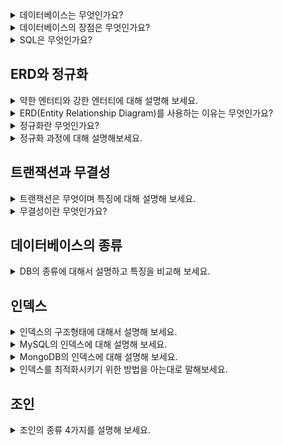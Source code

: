 <details>
<summary> 데이터베이스는 무엇인가요? </summary>
<div markdown="1">
  <br>
 
  데이터베이스는 일정한 규칙을 통해 구조화되어 저장되는 데이터의 모음입니다. <br> 
  
해당 데이터베이스를 제어, 관리하는 통합 시스템을 DBMS(DataBase Management System)이라고 하며 
  데이터들은 특정 DBMS마다 정의된 쿼리 언어(query language)를 통해 삽입, 삭제, 수정, 조회 등을 수행할 수 있습니다. <br>
데이터베이스는 실시간 접근과 동시 공유가 가능합니다.

  
</div>
</details>

<details>
<summary> 데이터베이스의 장점은 무엇인가요? </summary>
<div markdown="1">
  <br>
 
- 데이터는 구조적으로 저장되므로 중복성이 제거됩니다.
- 데이터의 유효성을 검사할 수 있고 데이터베이스에 대한 액세스 제어를 제공합니다.
- 데이터 백업 및 복구를 제공합니다.
- 여러 사용자 인터페이스를 제공합니다.
  
</div>
</details>
  
  <details>
<summary> SQL은 무엇인가요? </summary>
<div markdown="1">
  <br>
 
SQL은 Structed Query Language로 DBMS에서 데이터를 관리하고 처리하기 위해 설계된 언어입니다.

- **DDL (데이터 정의 언어)** : 데이터의 구조를 정의하는 데 사용됩니다. 데이터베이스의 DDL 명령에 의해 수행 된 변경 사항이 자동커밋되고 영구적으로 저장됩니다.
- **DML (데이터 조작 언어)** : 데이터를 조작하는 데 사용됩니다. 자동 커밋되지 않으며 롤백 할 수 있습니다.
- **DCL (데이터 제어 언어)** : 데이터 액세스 권한 취소와 같이 데이터의 가시성을 제어하는 데 사용됩니다.
  
</div>
</details>

## ERD와 정규화
 <details>
<summary> 약한 엔터티와 강한 엔터티에 대해 설명해 보세요. </summary>
<div markdown="1">
  <br>
 
약한 엔터티는 혼자서 존재하지 못하고 특정 엔터티의 존재 여부에 따라 종속적인 것을 말합니다.  <br>
그리고 그 특정 엔터티는 강한 엔터티를 말합니다.
  
</div>
</details>

 <details>
<summary> ERD(Entity Relationship Diagram)를 사용하는 이유는 무엇인가요? </summary>
<div markdown="1">
  <br>
 
ERD는 데이터베이스를 구축할 때 가장 기초적인 뼈대 역할을 하며 릴레이션 간의 관계들을 정의한 것입니다. <br>
`시스템의 요구사항`을 기반으로 작성되며 ERD를 기반으로 DB를 구축해야 설계도 역할이 됩니다.
  
</div>
</details>

 <details>
<summary> 정규화란 무엇인가요? </summary>
<div markdown="1">
  <br>
 
릴레이션 간의 잘못된 종속 관계로 인해 `데이터베이스 이상 현상`이 일어나서 이를 해결하거나, 저장 공간을 효율적으로 사용하기 위해 릴레이션을 여러 개로 분리하는 것을 말합니다.
  
</div>
</details>

 <details>
<summary> 정규화 과정에 대해 설명해보세요. </summary>
<div markdown="1">
  <br>
  
- **제1정규형** : 릴레이션의 모든 `도메인이 더 이상 분해될 수 없는 원자값(automic value)`만으로 구성되도록 분해합니다.
- **제2정규형** : 제1정규형을 만족하고, 기본키가 아닌 모든 속성이 `기본키에 완전 함수종속`될 수 있도록 분해합니다. == `부분함수 종속성 제거`
  <img src="https://user-images.githubusercontent.com/65750746/192483989-faff8341-dc43-43df-8f96-2d9885776b48.png" width="700" height="500"/>

- **제3정규형** : 제2정규형을 만족하고, `기본키가 아닌 모든 속성이 이행적 함수 종속을 만족하지 않도록` 분해합니다. 
  - 이행적 함수종속 : A→B, B→C 가 성립할 때 A→C가 성립되는 것 <br> 
  <img src="https://user-images.githubusercontent.com/65750746/192485274-91bc75e8-9af4-420f-9166-aac491a95d1b.png" width="700" height="500"/>
- **BCNF정규형** : 제3정규형을 만족하고, 결정자가 후보키가 아닌 함수 종속 관계를 제거하여 릴레이션의 모든 결정자가 후보키가 되도록 분해합니다.
  <img src="https://user-images.githubusercontent.com/65750746/192485840-fbdf1cd4-0404-416a-bda8-8917b9689882.png" width="700" height="500"/>
</div>
</details>

## 트랜잭션과 무결성
 <details>
<summary> 트랜잭션은 무엇이며 특징에 대해 설명해 보세요. </summary>
<div markdown="1">
  <br>

  트랜잭션이란 데이터베이스에서 논리적 기능을 수행하기 위한 작업의 단위를 말합니다.

- **원자성** : all or nothing. 트랜잭션과 관련된 일이 모두 수행되거나 혹은 모두 수행되지 않는 것을 의미합니다. 트랜잭션을 커밋했는데, 문제가 발생하여 롤백하는 경우 해당 작업이 모두 수행되지 않음을 보장합니다.
    
- **일관성** : 허용된 방식으로만 데이터를 변경해야한다는 것을 의미합니다. 모든 데이터는 여러 가지 조건, 규칙에 따라 유효함을 가져야합니다.
    
- **격리성** : 트랜잭션 수행 시 서로 끼어들지 못한다는 것을 의미합니다. 여러 트랜잭션은 서로 격리되어 마치 순차적으로 실행되는 것처럼 작동되어야 합니다.
    
- **지속성** : 성공적으로 수행된 트랜잭션은 영원히 반영되어야 한다는 것을 의미합니다. 시스템 장애가 발생해도 원래 상태로 복구하는 회복 기능이 있어야 하고, 이를 위해 체크섬, 저널링(파일 시스템 또는 데이터베이스 시스템에 변경 사항을 반영하기 전에 로그를 남기는 것), 롤백 등의 기능을 제공합니다.
  
</div>
</details>

 <details>
<summary> 무결성이란 무엇인가요? </summary>
<div markdown="1">
  <br>

  데이터의 정확성, 일관성, 유효성을 유지하는 것을 말하며, 무결성이 유지되어야 데이터베이스에 저장된 데이터 값과 그 값에 해당하는 현실 세계의 실제 값이 일치하는 지에 대한 신뢰가 생깁니다.
  
</div>
</details>

## 데이터베이스의 종류
 <details>
<summary> DB의 종류에 대해서 설명하고 특징을 비교해 보세요. </summary>
<div markdown="1">
  <br>

 RDS(관계형 데이터베이스)는 대표적으로 MySQL이 있고, NoSQL(비관계형 데이터베이스)은 MongoDB가 있습니다.
- **MySQL** : 대부분의 운영체제와 호환되며 현재 가장 많이 사용되는 오픈소스 관계형 DBMS입니다. MySQL 코드는 대량의 트래픽을 처리할 수 있기 때문에 대규모 웹 사이트 및 웹 애플리케이션에 널리 사용됩니다.
  - 구조 : 레코드-테이블-데이터베이스
- **NoSQL** : 요구 사항에 맞게 최적화된 저장소 모델을 사용하고 데이터를 저장할 때 SQL문이 아닌 다른 프로그래밍 언어 및 구문을 사용합니다.
  - 구조 : 도큐먼트-컬렉션-데이터베이스  
</div>
</details>

## 인덱스
<details>
<summary> 인덱스의 구조형태에 대해서 설명해 보세요. </summary>
<div markdown="1">
  <br>

인덱스는 `B-트리`라는 자료구조로 이루어져 있습니다. 루트노드, 리프노드 그리고 루트노드와 리프노드 사이에 있는 브랜치노드로 나뉩니다. <br>
하나의 데이터를 찾는다고 하면 전체 테이블을 탐색하는 것이 아니라 데이터가 있을 법한 리프노드로 들어가면 데이터를 탐색합니다.
</div>
</details>

<details>
<summary> MySQL의 인덱스에 대해 설명해 보세요. </summary>
<div markdown="1">
  <br>

클러스터형 인덱스와 세컨더리 인덱스가 있으며, `클러스터형 인덱스`는 테이블마다 하나씩 설정할 수 있습니다. primary key 옵션으로 기본키로 만들면 클러스터형 인덱스를 생성할 수 있습니다.
기본키로 만들지 않고 unique not null 옵션을 붙이면 클러스터형 인덱스로 만들 수 있습니다. <br><br>
`세컨더리 인덱스`는 create index.. 명령 기반으로 만들 수 있습니다. 보조 인덱스로 여러 개의 필드 값을 기반으로 쿼리를 많이 보낼 때 생성합니다. 하나의 인덱스만 만들 것이라면 클러스터형 인덱스를 사용하는 것이 성능이 좋습니다.
</div>
</details>

 <details>
<summary> MongoDB의 인덱스에 대해 설명해 보세요. </summary>
<div markdown="1">
  <br>

도큐먼트를 만들면 자동으로 `ObjectID`가 형성되고, 해당 키가 기본키로 설정됩니다. <br>
세컨더리키도 부가적으로 설정해서 기본키와 세컨더리키를 같이 쓰는 복합 인덱스를 설정할 수 있습니다.
</div>
</details>

 <details>
<summary> 인덱스를 최적화시키기 위한 방법을 아는대로 말해보세요. </summary>
<div markdown="1">
  <br>

1) 쿼리에 있는 필드에 인덱스를 무작정 다 설정하는 것은 좋지 않습니다. 또한 컬렉션에서 가져와야 하는 양이 많을수록 인덱스를 사용하는 것은 비효율적입니다. 

2) 서비스에서 사용하는 객체의 깊이, 테이블의 양이 각각 다르기 때문에 서비스 특징에 따라 최적화 방법은 달라집니다. 따라서 늘 테스팅하는 것이 중요합니다. explain()함수를 통해 인덱스를 만들고 쿼리를 보낸 이후에 테스팅을 하며 걸리는 시간을 최소화합니다.

3) 보통 여러 필드를 기반으로 조회할 때 복합 인덱스를 생성하는데, 이 인덱스는 [ 같음, 정렬, 다중 값, 카디널리티 ] 순으로 생성합니다.
</div>
</details>

## 조인
 <details>
<summary> 조인의 종류 4가지를 설명해 보세요. </summary>
<div markdown="1">
  <br>

1. `내부조인(inner join)` : 왼쪽 테이블과 오른쪽 테이블의 두 행이 모두 일치하는 부분만 표기합니다.
2. `왼쪽조인(left join)` : 왼쪽테이블의 모든 행이 결과테이블에 표기됩니다.
3. `오른쪽조인(right join)` : 오른쪽 테이블의 모든 행이 결과 테이블에 표기됩니다.
4. `합집합 조인(full outer join)` : 두 개의 테이블을 기반으로 조인 조건에 만족하지 않는 행까지 모두 표기합니다.
</div>
</details>
